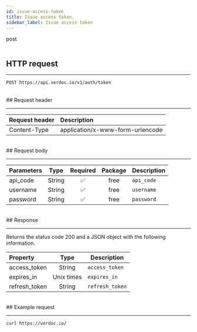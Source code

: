 ```yaml
---
id: issue-access-token
title: Issue access token.
sidebar_label: Issue access token
---
```


<span class="badges post">post</span>
<br/>
<br/>

## HTTP request

---

```bash
POST https://api.verdoc.io/v1/auth/token
```

<br/>
## Request header

---

| Request header | Description                      |
| :------------- | :------------------------------- |
| Content-Type   | application/x-www-form-urlencode |

<br/>
## Request body

---

| Parameters |  Type  | Required | Package | Description |
| :--------- | :----: | :------: | :-----: | ----------- |
| api_code   | String |    ✅     |  free   | `api_code`  |
| username   | String |    ✅     |  free   | `username`  |
| password   | String |    ✅     |  free   | `password`  |

<br/>
## Response

---

Returns the status code 200 and a JSON object with the following information.

| Property      |    Type    | Description     |
| :------------ | :--------: | --------------- |
| access_token  |   String   | `access_token`  |
| expires_in    | Unix times | `expires_in`    |
| refresh_token |   String   | `refresh_token` |

<br/>
## Example request

---

```bash
curl https://verdoc.io/
```

